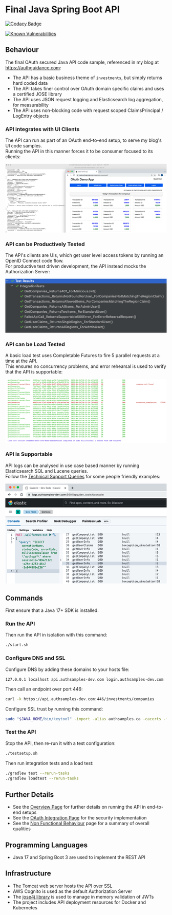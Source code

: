 # Final Java Spring Boot API

[![Codacy Badge](https://app.codacy.com/project/badge/Grade/599ddc4dabcc4810b6ac9af8ddc8bc20)](https://www.codacy.com/gh/gary-archer/oauth.apisample.javaspringboot/dashboard?utm_source=github.com&amp;utm_medium=referral&amp;utm_content=gary-archer/oauth.apisample.javaspringboot&amp;utm_campaign=Badge_Grade)

[![Known Vulnerabilities](https://snyk.io/test/github/gary-archer/oauth.apisample.javaspringboot/badge.svg?targetFile=build.gradle)](https://snyk.io/test/github/gary-archer/oauth.apisample.javaspringboot?targetFile=build.gradle)

## Behaviour

The final OAuth secured Java API code sample, referenced in my blog at https://authguidance.com:

- The API has a basic business theme of `investments`, but simply returns hard coded data
- The API takes finer control over OAuth domain specific claims and uses a certified JOSE library
- The API uses JSON request logging and Elasticsearch log aggregation, for measurability
- The API uses non-blocking code with request scoped ClaimsPrincipal / LogEntry objects

### API integrates with UI Clients

The API can run as part of an OAuth end-to-end setup, to serve my blog's UI code samples.\
Running the API in this manner forces it to be consumer focused to its clients:

![SPA and API](./images/spa-and-api.png)

### API can be Productively Tested

The API's clients are UIs, which get user level access tokens by running an OpenID Connect code flow.\
For productive test driven development, the API instead mocks the Authorization Server:

![Test Driven Development](./images/tests.png)

### API can be Load Tested

A basic load test uses Completable Futures to fire 5 parallel requests at a time at the API.\
This ensures no concurrency problems, and error rehearsal is used to verify that the API is supportable:

![Load Test](./images/loadtest.png)

### API is Supportable

API logs can be analysed in use case based manner by running Elasticsearch SQL and Lucene queries.\
Follow the [Technical Support Queries](https://authguidance.com/2019/08/02/intelligent-api-platform-analysis/) for some people friendly examples:

![Support Queries](./images/support-queries.png)

## Commands

First ensure that a Java 17+ SDK is installed.

### Run the API

Then run the API in isolation with this command:

```bash
./start.sh
```

### Configure DNS and SSL

Configure DNS by adding these domains to your hosts file:

```text
127.0.0.1 localhost api.authsamples-dev.com login.authsamples-dev.com
```

Then call an endpoint over port 446:

```bash
curl -k https://api.authsamples-dev.com:446/investments/companies
```

Configure SSL trust by running this command:

```bash
sudo "$JAVA_HOME/bin/keytool" -import -alias authsamples.ca -cacerts -file ./certs/authsamples-dev.ca.pem -storepass changeit -noprompt
```

### Test the API

Stop the API, then re-run it with a test configuration:

```bash
./testsetup.sh
```

Then run integration tests and a load test:

```bash
./gradlew test --rerun-tasks
./gradlew loadtest --rerun-tasks
```

## Further Details

* See the [Overview Page](https://authguidance.com/2019/03/24/java-spring-boot-api-overview/) for further details on running the API in end-to-end setups
* See the [OAuth Integration Page](https://authguidance.com/2019/03/24/java-spring-boot-api-coding-key-points/) for the security implementation
* See the [Non Functional Behaviour](https://authguidance.com/2017/10/08/corporate-code-sample-core-behavior/) page for a summary of overall qualities

## Programming Languages

* Java 17 and Spring Boot 3 are used to implement the REST API

## Infrastructure

* The Tomcat web server hosts the API over SSL
* AWS Cognito is used as the default Authorization Server
* The [jose4j library](https://bitbucket.org/b_c/jose4j/wiki/Home) is used to manage in memory validation of JWTs
* The project includes API deployment resources for Docker and Kubernetes
